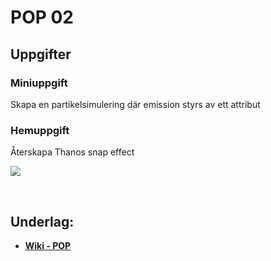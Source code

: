 # POP 02

## Uppgifter


### Miniuppgift

Skapa en partikelsimulering där emission styrs av ett attribut

### Hemuppgift

Återskapa Thanos snap effect

<img src="https://github.com/user-attachments/assets/992309cb-d2d5-4043-af4a-387109a69aaa">



&nbsp;

## Underlag:
- [**Wiki - POP**](https://github.com/Studio-Konkret/Technical-Direction/wiki/POP)
